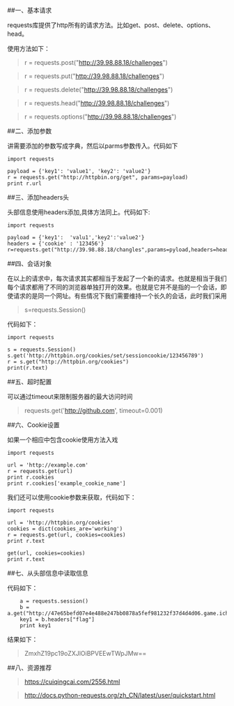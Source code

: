 <!--
author: maomao
date: 2018-01-28
title: python-requests模块
category: 语言学习
status: publish
summary: requests是一个很实用的Python HTTP客户端库，编写爬虫和测试服务器响应数据时经常会用到。可以说，Requests 完全满足如今网络的需求
-->

##一、基本请求

requests库提供了http所有的请求方法。比如get、post、delete、options、head。

使用方法如下：

>  r = requests.post("http://39.98.88.18/challenges")

>r = requests.put("http://39.98.88.18/challenges")

>r = requests.delete("http://39.98.88.18/challenges")

>r = requests.head("http://39.98.88.18/challenges")

>r = requests.options("http://39.98.88.18/challenges")

##二、添加参数

讲需要添加的参数写成字典，然后以parms参数传入。代码如下

```
import requests
 
payload = {'key1': 'value1', 'key2': 'value2'}
r = requests.get("http://httpbin.org/get", params=payload)
print r.url
```
##三、添加headers头

头部信息使用headers添加,具体方法同上。代码如下:
```
import requests 

payload = {'key1':  'valu1','key2':'value2'}
headers = {'cookie' : '123456'}
r=requests.get("http://39.98.88.18/changles",params=pyload,headers=headers)

```

##四、会话对象

在以上的请求中，每次请求其实都相当于发起了一个新的请求。也就是相当于我们每个请求都用了不同的浏览器单独打开的效果。也就是它并不是指的一个会话，即使请求的是同一个网址。有些情况下我们需要维持一个长久的会话，此时我们采用

>s=requests.Session()

代码如下：

```
import requests

s = requests.Session()
s.get('http://httpbin.org/cookies/set/sessioncookie/123456789')
r = s.get("http://httpbin.org/cookies")
print(r.text)

```

##五、超时配置

可以通过timeout来限制服务器的最大访问时间

>requests.get('http://github.com', timeout=0.001)

##六、Cookie设置

如果一个相应中包含cookie使用方法入戏

```
import requests
 
url = 'http://example.com'
r = requests.get(url)
print r.cookies
print r.cookies['example_cookie_name']
```
我们还可以使用cookie参数来获取，代码如下：

```
import requests

url = 'http://httpbin.org/cookies'
cookies = dict(cookies_are='working')
r = requests.get(url, cookies=cookies)
print r.text

get(url, cookies=cookies)
print r.text

```
##七、从头部信息中读取信息

代码如下：
``` 
    a = requests.session()
    b = a.get("http://47e65befd07e4e488e247bb0878a5fef981232f37d4d4d06.game.ichunqiu.com/")
    key1 = b.headers["flag"]
    print key1
```

结果如下：

> ZmxhZ19pc19oZXJlOiBPVEEwTWpJMw==


##八、资源推荐

>https://cuiqingcai.com/2556.html

>http://docs.python-requests.org/zh_CN/latest/user/quickstart.html
